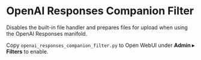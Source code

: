# OpenAI Responses Companion Filter

Disables the built-in file handler and prepares files for upload when using the OpenAI Responses manifold.

Copy `openai_responses_companion_filter.py` to Open WebUI under **Admin ▸ Filters** to enable.
